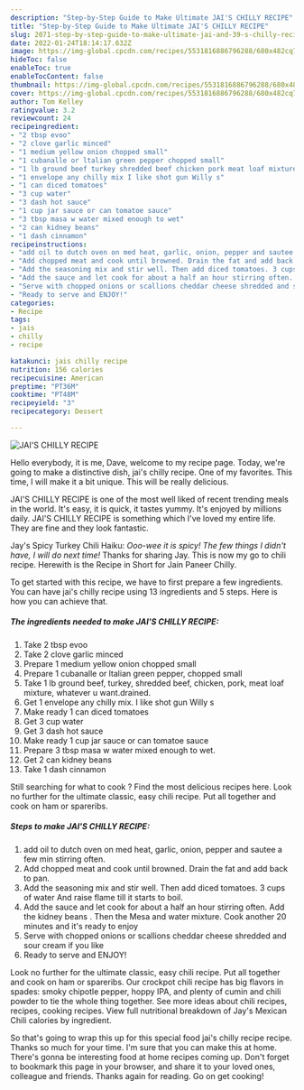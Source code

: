 ```yaml
---
description: "Step-by-Step Guide to Make Ultimate JAI'S CHILLY RECIPE"
title: "Step-by-Step Guide to Make Ultimate JAI'S CHILLY RECIPE"
slug: 2071-step-by-step-guide-to-make-ultimate-jai-and-39-s-chilly-recipe
date: 2022-01-24T18:14:17.632Z
image: https://img-global.cpcdn.com/recipes/5531816886796288/680x482cq70/jais-chilly-recipe-recipe-main-photo.jpg
hideToc: false
enableToc: true
enableTocContent: false
thumbnail: https://img-global.cpcdn.com/recipes/5531816886796288/680x482cq70/jais-chilly-recipe-recipe-main-photo.jpg
cover: https://img-global.cpcdn.com/recipes/5531816886796288/680x482cq70/jais-chilly-recipe-recipe-main-photo.jpg
author: Tom Kelley
ratingvalue: 3.2
reviewcount: 24
recipeingredient:
- "2 tbsp evoo"
- "2 clove garlic minced"
- "1 medium yellow onion chopped small"
- "1 cubanalle or ltalian green pepper chopped small"
- "1 lb ground beef turkey shredded beef chicken pork meat loaf mixture whatever u wantdrained"
- "1 envelope any chilly mix I like shot gun Willy s"
- "1 can diced tomatoes"
- "3 cup water"
- "3 dash hot sauce"
- "1 cup jar sauce or can tomatoe sauce"
- "3 tbsp masa w water mixed enough to wet"
- "2 can kidney beans"
- "1 dash cinnamon"
recipeinstructions:
- "add oil to dutch oven on med heat, garlic, onion, pepper and sautee a few min stirring often."
- "Add chopped meat and cook until browned. Drain the fat and add back to pan."
- "Add the seasoning mix and stir well. Then add diced tomatoes. 3 cups of water And raise flame till it starts to boil."
- "Add the sauce and let cook for about a half an hour stirring often. Add the kidney beans . Then the Mesa and water mixture. Cook another 20 minutes and it&#39;s ready to enjoy"
- "Serve with chopped onions or scallions cheddar cheese shredded and sour cream if you like"
- "Ready to serve and ENJOY!"
categories:
- Recipe
tags:
- jais
- chilly
- recipe

katakunci: jais chilly recipe 
nutrition: 156 calories
recipecuisine: American
preptime: "PT36M"
cooktime: "PT48M"
recipeyield: "3"
recipecategory: Dessert

---
```



![JAI&#39;S CHILLY RECIPE](https://img-global.cpcdn.com/recipes/5531816886796288/680x482cq70/jais-chilly-recipe-recipe-main-photo.jpg)

Hello everybody, it is me, Dave, welcome to my recipe page. Today, we're going to make a distinctive dish, jai&#39;s chilly recipe. One of my favorites. This time, I will make it a bit unique. This will be really delicious.

JAI&#39;S CHILLY RECIPE is one of the most well liked of recent trending meals in the world. It's easy, it is quick, it tastes yummy. It's enjoyed by millions daily. JAI&#39;S CHILLY RECIPE is something which I've loved my entire life. They are fine and they look fantastic.

Jay&#39;s Spicy Turkey Chili Haiku: *Ooo-wee it is spicy! The few things I didn&#39;t have, I will do next time!* Thanks for sharing Jay. This is now my go to chili recipe. Herewith is the Recipe in Short for Jain Paneer Chilly.


To get started with this recipe, we have to first prepare a few ingredients. You can have jai&#39;s chilly recipe using 13 ingredients and 5 steps. Here is how you can achieve that.

<!--inarticleads1-->

##### The ingredients needed to make JAI&#39;S CHILLY RECIPE:

1. Take 2 tbsp evoo
1. Take 2 clove garlic minced
1. Prepare 1 medium yellow onion chopped small
1. Prepare 1 cubanalle or ltalian green pepper, chopped small
1. Take 1 lb ground beef, turkey, shredded beef, chicken, pork, meat loaf mixture, whatever u want.drained.
1. Get 1 envelope any chilly mix. I like shot gun Willy s
1. Make ready 1 can diced tomatoes
1. Get 3 cup water
1. Get 3 dash hot sauce
1. Make ready 1 cup jar sauce or can tomatoe sauce
1. Prepare 3 tbsp masa w water mixed enough to wet.
1. Get 2 can kidney beans
1. Take 1 dash cinnamon


Still searching for what to cook ? Find the most delicious recipes here. Look no further for the ultimate classic, easy chili recipe. Put all together and cook on ham or spareribs. 

<!--inarticleads2-->

##### Steps to make JAI&#39;S CHILLY RECIPE:

1. add oil to dutch oven on med heat, garlic, onion, pepper and sautee a few min stirring often.
1. Add chopped meat and cook until browned. Drain the fat and add back to pan.
1. Add the seasoning mix and stir well. Then add diced tomatoes. 3 cups of water And raise flame till it starts to boil.
1. Add the sauce and let cook for about a half an hour stirring often. Add the kidney beans . Then the Mesa and water mixture. Cook another 20 minutes and it&#39;s ready to enjoy
1. Serve with chopped onions or scallions cheddar cheese shredded and sour cream if you like
1. Ready to serve and ENJOY!

Look no further for the ultimate classic, easy chili recipe. Put all together and cook on ham or spareribs. Our crockpot chili recipe has big flavors in spades: smoky chipotle pepper, hoppy IPA, and plenty of cumin and chili powder to tie the whole thing together. See more ideas about chili recipes, recipes, cooking recipes. View full nutritional breakdown of Jay&#39;s Mexican Chili calories by ingredient. 

So that's going to wrap this up for this special food jai&#39;s chilly recipe recipe. Thanks so much for your time. I'm sure that you can make this at home. There's gonna be interesting food at home recipes coming up. Don't forget to bookmark this page in your browser, and share it to your loved ones, colleague and friends. Thanks again for reading. Go on get cooking!
